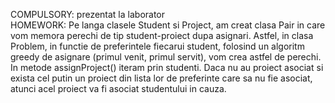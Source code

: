 COMPULSORY: prezentat la laborator <br>
HOMEWORK: Pe langa clasele Student si Project, am creat clasa Pair in care vom memora perechi de tip student-proiect dupa asignari. Astfel, in clasa Problem, in functie de preferintele fiecarui student, folosind un algoritm greedy de asignare (primul venit, primul servit), vom crea astfel de perechi. In metode assignProject() iteram prin studenti. Daca nu au proiect asociat si exista cel putin un proiect din lista lor de preferinte care sa nu fie asociat, atunci acel proiect va fi asociat studentului in cauza. <br>
